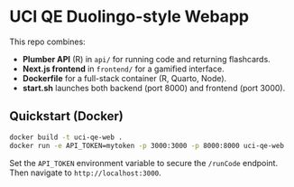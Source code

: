 # UCI QE Duolingo-style Webapp

This repo combines:

* **Plumber API** (R) in `api/` for running code and returning flashcards.
* **Next.js frontend** in `frontend/` for a gamified interface.
* **Dockerfile** for a full-stack container (R, Quarto, Node).
* **start.sh** launches both backend (port 8000) and frontend (port 3000).

## Quickstart (Docker)

```bash
docker build -t uci-qe-web .
docker run -e API_TOKEN=mytoken -p 3000:3000 -p 8000:8000 uci-qe-web
```

Set the `API_TOKEN` environment variable to secure the `/runCode` endpoint.
Then navigate to `http://localhost:3000`.
